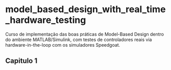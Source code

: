 # model_based_design_with_real_time_hardware_testing
Curso de implementação das boas práticas de Model-Based Design dentro do ambiente MATLAB/Simulink, com testes de controladores reais via hardware-in-the-loop com os simuladores Speedgoat.

## Capitulo 1